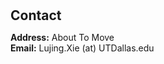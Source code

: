 <h1 id="contact"></h1>

<h2 style="margin: 30px 0px 10px;">Contact</h2>

<p><strong>Address:</strong> About To Move
<br />
<strong>Email:</strong> <email>Lujing.Xie (at) UTDallas.edu</email>
<!-- <strong>Phone:</strong> </p> -->
<!-- <p style="text-align: left;"><iframe src="https://docs.google.com/forms/d/e/1FAIpQLSeFJTf6Nq_juYt4YNHpMSA5JOIDjsyAG3BjNEWdyAJfhfO11w/viewform?embedded=true&hl=en" width="640" scrolling="no" height="780" frameborder="0" marginheight="0" marginwidth="0">Loading…</iframe></p> -->